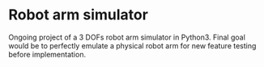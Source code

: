 <h1>Robot arm simulator</h1>

Ongoing project of a 3 DOFs robot arm simulator in Python3.
Final goal would be to perfectly emulate a physical robot arm for new feature testing before implementation.
